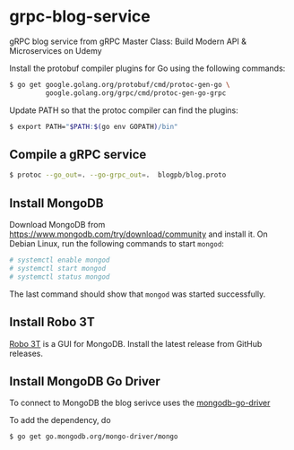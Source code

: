 # grpc-blog-service
gRPC blog service from gRPC Master Class: Build Modern API &amp; Microservices on Udemy 

Install the protobuf compiler plugins for Go using the following commands:

```bash
$ go get google.golang.org/protobuf/cmd/protoc-gen-go \
         google.golang.org/grpc/cmd/protoc-gen-go-grpc
```

Update PATH so that the protoc compiler can find the plugins:

```bash
$ export PATH="$PATH:$(go env GOPATH)/bin"
```

## Compile a gRPC service

```bash
$ protoc --go_out=. --go-grpc_out=.  blogpb/blog.proto
```

## Install MongoDB

Download MongoDB from https://www.mongodb.com/try/download/community and install it. On Debian Linux, run the following commands to start `mongod`:

```bash
# systemctl enable mongod
# systemctl start mongod
# systemctl status mongod
```

The last command should show that `mongod` was started successfully.

## Install Robo 3T

[Robo 3T](https://github.com/Studio3T/robomongo) is a GUI for MongoDB. Install the latest release from GitHub releases.

## Install MongoDB Go Driver

To connect to MongoDB the blog serivce uses the [mongodb-go-driver](https://github.com/mongodb/mongo-go-driver)

To add the dependency, do

```bash
$ go get go.mongodb.org/mongo-driver/mongo
```

